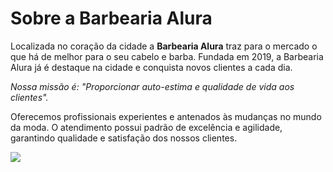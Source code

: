 <h1>Sobre a Barbearia Alura</h1>

<p>Localizada no coração da cidade a <strong>Barbearia Alura</strong> traz para o mercado o que há de melhor para o seu cabelo e barba.
Fundada em 2019, a Barbearia Alura já é destaque na cidade e conquista novos clientes a cada dia.</p>
<p><em>Nossa missão é: "Proporcionar auto-estima e qualidade de vida aos clientes".</em></p>
<p></p>Oferecemos profissionais experientes e antenados às mudanças no mundo da moda.
O atendimento possui padrão de excelência e agilidade, garantindo qualidade e satisfação dos nossos clientes.

![](https://www.flowww.es/hubfs/Q3_Campa%C3%B1as%20Septiembre_2018/Septiembre%20Q3%202018/BLOG_ES/5-iideas-para-decorar-tu-barberia-flowww.png)
